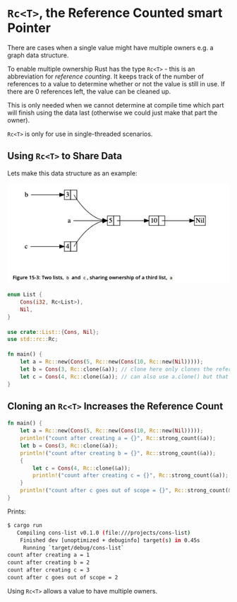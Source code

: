 # `Rc<T>`, the Reference Counted smart Pointer

There are cases when a single value might have multiple owners e.g. a graph data structure.

To enable multiple ownership Rust has the type `Rc<T>` - this is an abbreviation for *reference counting*.
It keeps track of the number of references to a value to determine whether or not the value is still in use.
If there are 0 references left, the value can be cleaned up.

This is only needed when we cannot determine at compile time which part will finish using the data last (otherwise we could just make that part the owner).

`Rc<T>` is only for use in single-threaded scenarios.

## Using `Rc<T>` to Share Data

Lets make this data structure as an example:

![](2022-07-06-21-06-51.png)

```rust
enum List {
    Cons(i32, Rc<List>),
    Nil,
}

use crate::List::{Cons, Nil};
use std::rc::Rc;

fn main() {
    let a = Rc::new(Cons(5, Rc::new(Cons(10, Rc::new(Nil)))));
    let b = Cons(3, Rc::clone(&a)); // clone here only clones the reference
    let c = Cons(4, Rc::clone(&a)); // can also use a.clone() but that is not idiomatic and makes it hard to distinguish between Rc clones and expensive deep clones when doing performance optimisation
}
```

## Cloning an `Rc<T>` Increases the Reference Count

```rust
fn main() {
    let a = Rc::new(Cons(5, Rc::new(Cons(10, Rc::new(Nil)))));
    println!("count after creating a = {}", Rc::strong_count(&a));
    let b = Cons(3, Rc::clone(&a));
    println!("count after creating b = {}", Rc::strong_count(&a));
    {
        let c = Cons(4, Rc::clone(&a));
        println!("count after creating c = {}", Rc::strong_count(&a));
    }
    println!("count after c goes out of scope = {}", Rc::strong_count(&a));
}
```

Prints:

```bash
$ cargo run
   Compiling cons-list v0.1.0 (file:///projects/cons-list)
    Finished dev [unoptimized + debuginfo] target(s) in 0.45s
     Running `target/debug/cons-list`
count after creating a = 1
count after creating b = 2
count after creating c = 3
count after c goes out of scope = 2
```

Using `Rc<T>` allows a value to have multiple owners.
